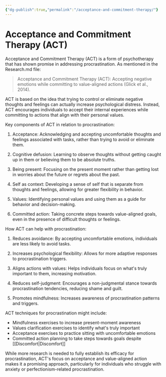 ```yaml
---
{"dg-publish":true,"permalink":"/acceptance-and-commitment-therapy/"}
---
```


# Acceptance and Commitment Therapy (ACT)

Acceptance and Commitment Therapy (ACT) is a form of psychotherapy that has shown promise in addressing procrastination. As mentioned in the Research.md file:

> Acceptance and Commitment Therapy (ACT): Accepting negative emotions while committing to value-aligned actions (Glick et al., 2014).

ACT is based on the idea that trying to control or eliminate negative thoughts and feelings can actually increase psychological distress. Instead, ACT encourages individuals to accept their internal experiences while committing to actions that align with their personal values.

Key components of ACT in relation to procrastination:

1. Acceptance: Acknowledging and accepting uncomfortable thoughts and feelings associated with tasks, rather than trying to avoid or eliminate them.

2. Cognitive defusion: Learning to observe thoughts without getting caught up in them or believing them to be absolute truths.

3. Being present: Focusing on the present moment rather than getting lost in worries about the future or regrets about the past.

4. Self as context: Developing a sense of self that is separate from thoughts and feelings, allowing for greater flexibility in behavior.

5. Values: Identifying personal values and using them as a guide for behavior and decision-making.

6. Committed action: Taking concrete steps towards value-aligned goals, even in the presence of difficult thoughts or feelings.

How ACT can help with procrastination:

1. Reduces avoidance: By accepting uncomfortable emotions, individuals are less likely to avoid tasks.

2. Increases psychological flexibility: Allows for more adaptive responses to procrastination triggers.

3. Aligns actions with values: Helps individuals focus on what's truly important to them, increasing motivation.

4. Reduces self-judgment: Encourages a non-judgmental stance towards procrastination tendencies, reducing shame and guilt.

5. Promotes mindfulness: Increases awareness of procrastination patterns and triggers.

ACT techniques for procrastination might include:

- Mindfulness exercises to increase present-moment awareness
- Values clarification exercises to identify what's truly important
- Acceptance exercises to practice sitting with uncomfortable emotions
- Committed action planning to take steps towards goals despite [[Discomfort\|Discomfort]]

While more research is needed to fully establish its efficacy for procrastination, ACT's focus on acceptance and value-aligned action makes it a promising approach, particularly for individuals who struggle with anxiety or perfectionism-related procrastination.
